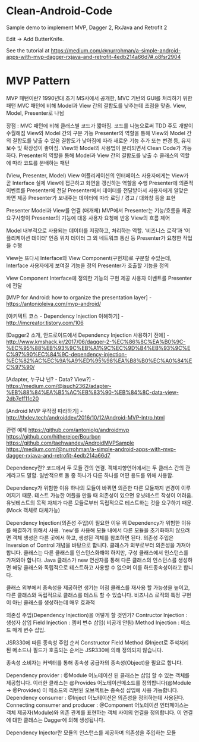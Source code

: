 # Clean-Android-Code

Sample demo to implement MVP, Dagger 2, RxJava and Retrofit 2

Edit -> Add ButterKnife.

See the tutorial at https://medium.com/@nurrohman/a-simple-android-apps-with-mvp-dagger-rxjava-and-retrofit-4edb214a66d7#.o8fsr2904


# MVP Pattern

MVP 패턴이란?
1990년대 초기 MS사에서 공개한, MVC 기반의 GUI를 처리하기 위한 패턴
MVC 패턴에 비해 Model과 View 간의 결합도를 낮추는데 초점을 맞춤.
View, Model, Presenter로 나뉨

장점 :
MVC 패턴에 비해 클래스별 코드가 짧아짐.
코드를 나눔으로써 TDD 주도 개발이 수월해짐
View와 Model 간의 구분 가능
Presenter의 역할을 통해 View와 Model 간의 결합도를 낮출 수 있음
결합도가 낮아짐에 따라 새로운 기능 추가 또는 변경 등, 유지보수 및 확장성이 좋아짐.
View와 Model의 사용법이 분리되면서 Clean Code가 가능하다.
Presenter의 역할을 통해 Model과 View 간의 결합도를 낮출 수
클래스의 역할에 따라 코드를 분배하는 패턴

(View, Presenter, Model)
View
어플리케이션의 인터페이스
사용자에게는 View가 곧 Interface
실제 View에 접근하고 화면을 갱신하는 역할을 수행
Presenter에 의존적
이벤트를 Presenter에 전달
Presenter에서 데이터를 전달받아서 사용자에게 알맞은 화면 제공
Presenter가 보내주는 데이터에 따라 로딩 / 경고 / 대화창 등을 표현

Presenter
Model과 View를 연결 (매개체)
MVP에서 Presenter는 기능/흐름을 제공
요구사항이 Presenter의 기능에 대응
사용자 요청에 반응
View의 흐름 제어



Model
내부적으로 사용되는 데이터를 저장하고, 처리하는 역할.
‘비즈니스 로직’과 ‘어플리케이션 데이터’
인증
위치 데이터
그 외 네트워크 통신 등
Presenter가 요청한 작업을 수행


View는 또다시 Interface와 View Component(구현체)로 구분할 수있는데,
 Interface
사용자에게 보여질 기능을 정의
Presenter가 호출할 기능을 정의

View Component
Interface에 정의한 기능의 구현 제공
사용자 이벤트를 Presenter에 전달




[MVP for Android: how to organize the presentation layer] - https://antonioleiva.com/mvp-android/

[아키텍트 코스 - Dependency Injection 이해하기] - http://imcreator.tistory.com/106

[Dagger2 소개, 안드로이드에서 Dependency Injection 사용하기 전에] - http://www.kmshack.kr/2017/06/dagger-2-%EC%86%8C%EA%B0%9C-%EC%95%88%EB%93%9C%EB%A1%9C%EC%9D%B4%EB%93%9C%EC%97%90%EC%84%9C-dependency-injection-%EC%82%AC%EC%9A%A9%ED%95%98%EA%B8%B0%EC%A0%84%EC%97%90/

[Adapter, 누구냐 넌? - Data? View?] - https://medium.com/@jsuch2362/adapter-%EB%88%84%EA%B5%AC%EB%83%90-%EB%84%8C-data-view-2db7eff11c20

[Android MVP 무작정 따라하기] - http://thdev.tech/androiddev/2016/10/12/Android-MVP-Intro.html



관련 예제
https://github.com/antoniolg/androidmvp
https://github.com/hitherejoe/Bourbon
https://github.com/taehwandev/AndroidMVPSample
https://medium.com/@nurrohman/a-simple-android-apps-with-mvp-dagger-rxjava-and-retrofit-4edb214a66d7


Dependency란?
코드에서 두 모듈 간의 연결.
객체지향언어에서는 두 클래스 간의 관계라고도 말함.
일반적으로 둘 중 하나가 다른 하나를 어떤 용도를 위해 사용함.

Dependency가 위험한 이유
하나의 모듈이 바뀌면 의존한 다른 모듈까지 변경이 이루어지기 때문.
테스트 가능한 어플을 만들 때 의존성이 있으면 유닛테스트 작성이 어려움.
유닛테스트의 목적 자체가 다른 모듈로부터 독립적으로 테스트하는 것을 요구하기 때문.(Mock 객체로 대체가능)

Dependency Injection(의존성 주입)이 필요한 이유
위 Dependency가 위험한 이유를 해결하기 위해서 사용.
‘new’를 사용해 모듈 내에서 다른 모듈을 초기화하지 않으려면 객체 생성은 다른 곳에서 하고, 생성된 객체를 참조하면 된다.
의존성 주입은 Inversion of Control 개념을 바탕으로 합니다. 클래스가 외부로부터 의존성을 가져야합니다.
클래스는 다른 클래스를 인스턴스화해야 하지만, 구성 클래스에서 인스턴스를 가져와야 합니다.
Java 클래스가 new 연산자를 통해 다른 클래스의 인스턴스를 생성하면 해당 클래스와 독립적으로 테스트하고 사용할 수 없으며 이를 하드종속성이라고 합니다.

클래스 외부에서 종속성을 제공하면 생기는 이점
클래스를 재사용 할 가능성을 높이고, 다른 클래스와 독립적으로 클래스를 테스트 할  수 있습니다.
비즈니스 로직의 특정 구현이 아닌 클래스를 생성하는데 매우 효과적

의존성 주입(Dependency Injection)을 어떻게 할 것인가?
Contructor Injection : 생성자 삽입
Field Injection : 멤버 변수 삽입( 비공개 안됨)
Method Injection : 메소드 매게 변수 삽입.

JSR330에 따른 종속성 주입 순서
Constructor
Field
Method
@Inject로 주석처리된 메소드나 필드가 호출되는 순서는 JSR330에 의해 정의되지 않습니다.

종속성 소비자는 커넥터를 통해 종속성 공급자의 종속성(Object)을 필요로 합니다.

Dependency provider : @Module 어노테이션 된 클래스는 삽입 할 수 있는 객체를 제공합니다. 이러한 클래스는 @Provides 어노테이션메소드를 정의합니다(@Module -> @Provides) 이 메소드의 리턴된 오브젝트는 종속성 삽입에 사용 가능합니다.
Dependency consumer : @Inject 어노테이션은 의존성을 정의하는데 사용된다.
Connecting consumer and producer : @Component 어노테이션 인터페이스는 객체 제공자(Module)와 의존 관계를 표현하는 객체 사이의 연결을 정의합니다. 이 연결에 대한 클래스는 Dagger에 의해 생성됩니다.

Dependency Injector란
모듈의 인스턴스를 제공하며 의존성을 주입하는 모듈
